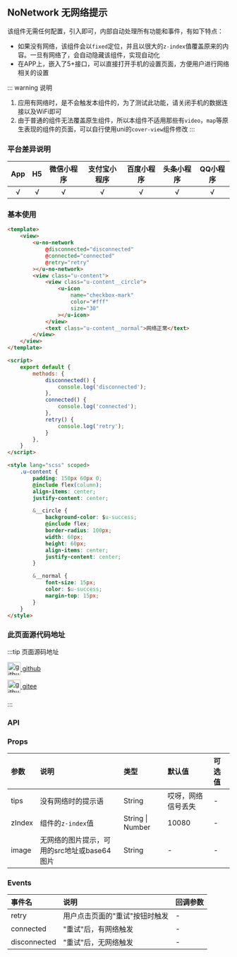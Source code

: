 ## NoNetwork 无网络提示 <to-api/>

<demo-model url="/pages/componentsC/noNetwork/noNetwork"></demo-model>


该组件无需任何配置，引入即可，内部自动处理所有功能和事件，有如下特点：
- 如果没有网络，该组件会以`fixed`定位，并且以很大的`z-index`值覆盖原来的内容。一旦有网络了，会自动隐藏该组件，实现自动化
- 在APP上，嵌入了5+接口，可以直接打开手机的设置页面，方便用户进行网络相关的设置

::: warning 说明
1. 应用有网络时，是不会触发本组件的，为了测试此功能，请关闭手机的数据连接以及WiFi即可
2. 由于普通的组件无法覆盖原生组件，所以本组件不适用那些有`video`，`map`等原生表现的组件的页面，可以自行使用uni的`cover-view`组件修改
:::

### 平台差异说明

|App|H5	|微信小程序	|支付宝小程序		|百度小程序	|头条小程序	|QQ小程序	|
|:-:|:-:|:-:		|:-:			|:-:		|:-:		|:-:		|
|√	|√	|√			|√				|√			|√			|√			|

### 基本使用

```html
<template>
	<view>
		<u-no-network
			@disconnected="disconnected"
			@connected="connected"
			@retry="retry"
		></u-no-network>
		<view class="u-content">
			<view class="u-content__circle">
				<u-icon
					name="checkbox-mark"
					color="#fff"
					size="30"
				></u-icon>
			</view>
			<text class="u-content__normal">网络正常</text>
		</view>
	</view>
</template>

<script>
	export default {
		methods: {
			disconnected() {
				console.log('disconnected');
			},
			connected() {
				console.log('connected');
			},
			retry() {
				console.log('retry');
			}
		},
	}
</script>

<style lang="scss" scoped>
	.u-content {
		padding: 150px 60px 0;
		@include flex(column);
		align-items: center;
		justify-content: center;

		&__circle {
			background-color: $u-success;
			@include flex;
			border-radius: 100px;
			width: 60px;
			height: 60px;
			align-items: center;
			justify-content: center;
		}

		&__normal {
			font-size: 15px;
			color: $u-success;
			margin-top: 15px;
		}
	}
</style>
```

### 此页面源代码地址

:::tip 页面源码地址
<br/>

<a href="https://github.com/umicro/uView2.0/blob/master/pages/componentsC/noNetwork/noNetwork.nvue" target="_blank" style="display: flex;align-items: center">
   <img height="30" src="https://vkceyugu.cdn.bspapp.com/VKCEYUGU-8f7e1d02-dcb1-46ba-90db-ae32fea44f22/4b2bf3e5-68ad-4a15-b0d1-00b7a5246eab.png" title="github" width="30"/>&nbsp;github
</a>

<a href="https://gitee.com/umicro/uView2.0/blob/master/pages/componentsC/noNetwork/noNetwork.nvue" target="_blank" style="display: flex;align-items: center;margin-top: 10px">
   <img height="30" src="https://vkceyugu.cdn.bspapp.com/VKCEYUGU-8f7e1d02-dcb1-46ba-90db-ae32fea44f22/0d0bc2dc-64e3-4ea1-a641-9c23d198e36d.png" title="github" width="30"/>&nbsp;gitee
</a>

<br/>
:::

### API

### Props

| 参数	| 说明										| 类型					| 默认值				| 可选值	|
| :-	| :-										| :-					| :-				| :-	|
| tips	| 没有网络时的提示语							| String				| 哎呀，网络信号丢失	| -		|
| zIndex| 组件的`z-index`值							| String &#124; Number	| 10080				| -		|
| image	| 无网络的图片提示，可用的src地址或base64图片	| String				| -					| -		|

### Events


| 事件名			| 说明							| 回调参数	|
| :-			| :-							| :-		|
| retry			| 用户点击页面的"重试"按钮时触发	| -			|
| connected		| "重试"后，有网络触发			| -			|
| disconnected	| "重试"后，无网络触发			| -			|

